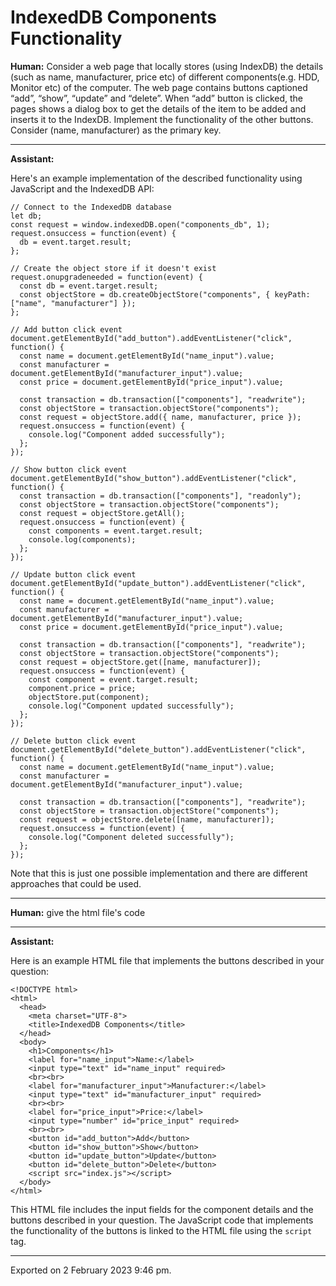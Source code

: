 # IndexedDB Components Functionality

**Human:**
Consider a web page that locally stores (using IndexDB) the details (such as name, manufacturer,
price etc) of different components(e.g. HDD, Monitor etc) of the computer. The web page contains
buttons captioned “add”, “show”, “update” and “delete”. When “add” button is clicked, the pages
shows a dialog box to get the details of the item to be added and inserts it to the IndexDB. Implement
the functionality of the other buttons. Consider (name, manufacturer) as the primary key.

***

**Assistant:**

Here's an example implementation of the described functionality using JavaScript and the IndexedDB API:

```
// Connect to the IndexedDB database
let db;
const request = window.indexedDB.open("components_db", 1);
request.onsuccess = function(event) {
  db = event.target.result;
};

// Create the object store if it doesn't exist
request.onupgradeneeded = function(event) {
  const db = event.target.result;
  const objectStore = db.createObjectStore("components", { keyPath: ["name", "manufacturer"] });
};

// Add button click event
document.getElementById("add_button").addEventListener("click", function() {
  const name = document.getElementById("name_input").value;
  const manufacturer = document.getElementById("manufacturer_input").value;
  const price = document.getElementById("price_input").value;

  const transaction = db.transaction(["components"], "readwrite");
  const objectStore = transaction.objectStore("components");
  const request = objectStore.add({ name, manufacturer, price });
  request.onsuccess = function(event) {
    console.log("Component added successfully");
  };
});

// Show button click event
document.getElementById("show_button").addEventListener("click", function() {
  const transaction = db.transaction(["components"], "readonly");
  const objectStore = transaction.objectStore("components");
  const request = objectStore.getAll();
  request.onsuccess = function(event) {
    const components = event.target.result;
    console.log(components);
  };
});

// Update button click event
document.getElementById("update_button").addEventListener("click", function() {
  const name = document.getElementById("name_input").value;
  const manufacturer = document.getElementById("manufacturer_input").value;
  const price = document.getElementById("price_input").value;

  const transaction = db.transaction(["components"], "readwrite");
  const objectStore = transaction.objectStore("components");
  const request = objectStore.get([name, manufacturer]);
  request.onsuccess = function(event) {
    const component = event.target.result;
    component.price = price;
    objectStore.put(component);
    console.log("Component updated successfully");
  };
});

// Delete button click event
document.getElementById("delete_button").addEventListener("click", function() {
  const name = document.getElementById("name_input").value;
  const manufacturer = document.getElementById("manufacturer_input").value;

  const transaction = db.transaction(["components"], "readwrite");
  const objectStore = transaction.objectStore("components");
  const request = objectStore.delete([name, manufacturer]);
  request.onsuccess = function(event) {
    console.log("Component deleted successfully");
  };
});

```

Note that this is just one possible implementation and there are different approaches that could be used.


***

**Human:**
give the html file's code

***

**Assistant:**

Here is an example HTML file that implements the buttons described in your question:

```
<!DOCTYPE html>
<html>
  <head>
    <meta charset="UTF-8">
    <title>IndexedDB Components</title>
  </head>
  <body>
    <h1>Components</h1>
    <label for="name_input">Name:</label>
    <input type="text" id="name_input" required>
    <br><br>
    <label for="manufacturer_input">Manufacturer:</label>
    <input type="text" id="manufacturer_input" required>
    <br><br>
    <label for="price_input">Price:</label>
    <input type="number" id="price_input" required>
    <br><br>
    <button id="add_button">Add</button>
    <button id="show_button">Show</button>
    <button id="update_button">Update</button>
    <button id="delete_button">Delete</button>
    <script src="index.js"></script>
  </body>
</html>

```

This HTML file includes the input fields for the component details and the buttons described in your question. The JavaScript code that implements the functionality of the buttons is linked to the HTML file using the `script` tag.


***

Exported on 2 February 2023 9:46 pm.